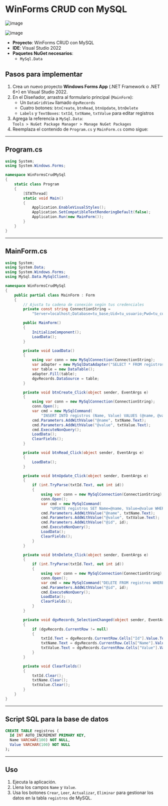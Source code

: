 # WinForms CRUD con MySQL

![image](https://github.com/user-attachments/assets/e9905b02-16b7-434c-9271-309b4ce83bcb)

![image](https://github.com/user-attachments/assets/855e0b43-ba16-4df3-b52e-74668aba7a25)

- **Proyecto**: WinForms CRUD con MySQL  
- **IDE**: Visual Studio 2022  
- **Paquetes NuGet necesarios**:
  - `MySql.Data`

## Pasos para implementar

1. Crea un nuevo proyecto **Windows Forms App** (.NET Framework o .NET 6+) en Visual Studio 2022.
2. En el Diseñador, arrastra al formulario principal (`MainForm`):
   - Un `DataGridView` llamado `dgvRecords`
   - Cuatro botones: `btnCreate`, `btnRead`, `btnUpdate`, `btnDelete`
   - `Labels` y `TextBoxes`: `txtId`, `txtName`, `txtValue` para editar registros
3. Agrega la referencia a `MySql.Data`:  
   `Tools > NuGet Package Manager > Manage NuGet Packages`
4. Reemplaza el contenido de `Program.cs` y `MainForm.cs` como sigue:

---

## Program.cs

```csharp
using System;
using System.Windows.Forms;

namespace WinFormsCrudMySql
{
    static class Program
    {
        [STAThread]
        static void Main()
        {
            Application.EnableVisualStyles();
            Application.SetCompatibleTextRenderingDefault(false);
            Application.Run(new MainForm());
        }
    }
}
```

---

## MainForm.cs

```csharp
using System;
using System.Data;
using System.Windows.Forms;
using MySql.Data.MySqlClient;

namespace WinFormsCrudMySql
{
    public partial class MainForm : Form
    {
        // Ajusta tu cadena de conexión según tus credenciales
        private const string ConnectionString =
            "Server=localhost;Database=tu_base;Uid=tu_usuario;Pwd=tu_contraseña;";

        public MainForm()
        {
            InitializeComponent();
            LoadData();
        }

        private void LoadData()
        {
            using var conn = new MySqlConnection(ConnectionString);
            var adapter = new MySqlDataAdapter("SELECT * FROM registros", conn);
            var table = new DataTable();
            adapter.Fill(table);
            dgvRecords.DataSource = table;
        }

        private void btnCreate_Click(object sender, EventArgs e)
        {
            using var conn = new MySqlConnection(ConnectionString);
            conn.Open();
            var cmd = new MySqlCommand(
                "INSERT INTO registros (Name, Value) VALUES (@name, @value)", conn);
            cmd.Parameters.AddWithValue("@name", txtName.Text);
            cmd.Parameters.AddWithValue("@value", txtValue.Text);
            cmd.ExecuteNonQuery();
            LoadData();
            ClearFields();
        }

        private void btnRead_Click(object sender, EventArgs e)
        {
            LoadData();
        }

        private void btnUpdate_Click(object sender, EventArgs e)
        {
            if (int.TryParse(txtId.Text, out int id))
            {
                using var conn = new MySqlConnection(ConnectionString);
                conn.Open();
                var cmd = new MySqlCommand(
                    "UPDATE registros SET Name=@name, Value=@value WHERE Id=@id", conn);
                cmd.Parameters.AddWithValue("@name", txtName.Text);
                cmd.Parameters.AddWithValue("@value", txtValue.Text);
                cmd.Parameters.AddWithValue("@id", id);
                cmd.ExecuteNonQuery();
                LoadData();
                ClearFields();
            }
        }

        private void btnDelete_Click(object sender, EventArgs e)
        {
            if (int.TryParse(txtId.Text, out int id))
            {
                using var conn = new MySqlConnection(ConnectionString);
                conn.Open();
                var cmd = new MySqlCommand("DELETE FROM registros WHERE Id=@id", conn);
                cmd.Parameters.AddWithValue("@id", id);
                cmd.ExecuteNonQuery();
                LoadData();
                ClearFields();
            }
        }

        private void dgvRecords_SelectionChanged(object sender, EventArgs e)
        {
            if (dgvRecords.CurrentRow != null)
            {
                txtId.Text = dgvRecords.CurrentRow.Cells["Id"].Value.ToString();
                txtName.Text = dgvRecords.CurrentRow.Cells["Name"].Value.ToString();
                txtValue.Text = dgvRecords.CurrentRow.Cells["Value"].Value.ToString();
            }
        }

        private void ClearFields()
        {
            txtId.Clear();
            txtName.Clear();
            txtValue.Clear();
        }
    }
}
```

---

## Script SQL para la base de datos

```sql
CREATE TABLE registros (
  Id INT AUTO_INCREMENT PRIMARY KEY,
  Name VARCHAR(100) NOT NULL,
  Value VARCHAR(100) NOT NULL
);
```

---

## Uso

1. Ejecuta la aplicación.
2. Llena los campos `Name` y `Value`.
3. Usa los botones `Crear`, `Leer`, `Actualizar`, `Eliminar` para gestionar los datos en la tabla `registros` de MySQL.


